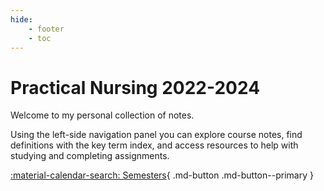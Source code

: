 ```yaml
---
hide: 
    - footer
    - toc
---
```


# Practical Nursing 2022-2024

Welcome to my personal collection of notes. 

Using the left-side navigation panel you can explore course notes, find definitions with the key term index, and access resources to help with studying and completing assignments.

[:material-calendar-search: Semesters](Semesters){ .md-button .md-button--primary }


